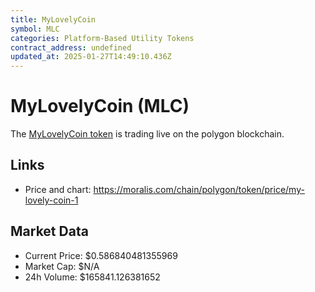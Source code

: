 ```yaml
---
title: MyLovelyCoin
symbol: MLC
categories: Platform-Based Utility Tokens
contract_address: undefined
updated_at: 2025-01-27T14:49:10.436Z
---
```


# MyLovelyCoin (MLC)
The [MyLovelyCoin token](https://moralis.com/chain/polygon/token/price/my-lovely-coin-1) is trading live on the polygon blockchain.

## Links
- Price and chart: https://moralis.com/chain/polygon/token/price/my-lovely-coin-1

## Market Data
- Current Price: $0.586840481355969
- Market Cap: $N/A
- 24h Volume: $165841.126381652
